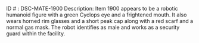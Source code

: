 ID # : DSC-MATE-1900
Description: Item 1900 appears to be a robotic humanoid figure with a green Cyclops eye and a frightened mouth. It also wears horned rim glasses and a short peak cap along with a red scarf and a normal gas mask. The robot identifies as male and works as a security guard within the facility.